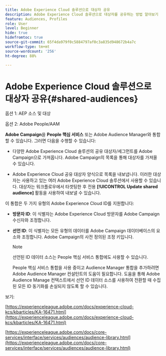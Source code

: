 ```yaml
---
title: Adobe Experience Cloud 솔루션으로 대상자 공유
description: Adobe Experience Cloud 솔루션으로 대상자를 공유하는 방법 알아보기
feature: Audiences, Profiles
role: User
level: Beginner
hide: true
hidefromtoc: true
source-git-commit: 65f4da979f0c5884797af0c3a835d948672b4a7c
workflow-type: tm+mt
source-wordcount: '256'
ht-degree: 88%

---
```


# Adobe Experience Cloud 솔루션으로 대상자 공유{#shared-audiences}

옵션 1: AEP 소스 및 대상

옵션 2: Adobe People/AAM

**Adobe Campaign**&#x200B;을 **People 핵심 서비스** 또는 Adobe Audience Manager와 통합할 수 있습니다. 그러면 다음을 수행할 수 있습니다:

* 다양한 Adobe Experience Cloud 솔루션의 공유 대상자/세그먼트를 Adobe Campaign으로 가져옵니다. Adobe Campaign의 목록을 통해 대상자를 가져올 수 있습니다.

* Adobe Experience Cloud 공유 대상자 양식으로 목록을 내보냅니다. 이러한 대상자는 사용하고 있는 여러 Adobe Experience Cloud 솔루션에서 사용할 수 있습니다. 대상자는 워크플로우에서 타겟팅한 후 전용 **[!UICONTROL Update shared audience]** 활동을 사용하여 내보낼 수 있습니다.

이 통합은 두 가지 유형의 Adobe Experience Cloud ID를 지원합니다:

* **방문자 ID**: 이 식별자는 Adobe Experience Cloud 방문자를 Adobe Campaign 수신자와 조정합니다.
* **선언 ID**: 이 식별자는 모든 유형의 데이터를 Adobe Campaign 데이터베이스의 요소와 조정합니다. Adobe Campaign의 사전 정의된 조정 키입니다.

   >[!NOTE]
   >
   > 선언된 ID 데이터 소스는 People 핵심 서비스 통합에도 사용할 수 있습니다.
   >
   >People 핵심 서비스 통합을 사용 중이고 Audience Manager 통합을 추가하려면 Adobe Audience Manager 컨설턴트의 도움이 필요합니다. 도움을 통해 Adobe Audience Manage 컨텍스트에서 선언 ID 데이터 소스를 사용하여 전환할 때 수집된 모든 ID 동기화를 손실되지 않도록 할 수 있습니다.

보기:

[https://experienceleague.adobe.com/docs/experience-cloud-kcs/kbarticles/KA-16471.html](https://experienceleague.adobe.com/docs/experience-cloud-kcs/kbarticles/KA-16471.html)

[https://experienceleague.adobe.com/docs/core-services/interface/services/audiences/audience-library.html](https://experienceleague.adobe.com/docs/core-services/interface/services/audiences/audience-library.html)
